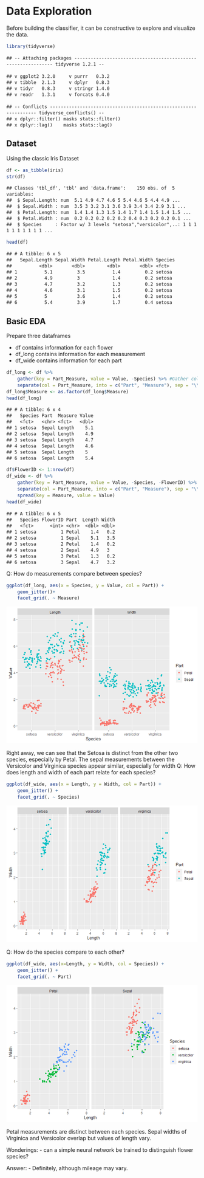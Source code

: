 
# Data Exploration

Before building the classifier, it can be constructive to explore and
visualize the
    data.

``` r
library(tidyverse)
```

    ## -- Attaching packages -------------------------------------------------------------- tidyverse 1.2.1 --

    ## v ggplot2 3.2.0     v purrr   0.3.2
    ## v tibble  2.1.3     v dplyr   0.8.3
    ## v tidyr   0.8.3     v stringr 1.4.0
    ## v readr   1.3.1     v forcats 0.4.0

    ## -- Conflicts ----------------------------------------------------------------- tidyverse_conflicts() --
    ## x dplyr::filter() masks stats::filter()
    ## x dplyr::lag()    masks stats::lag()

## Dataset

Using the classic Iris Dataset

``` r
df <- as_tibble(iris)
str(df)
```

    ## Classes 'tbl_df', 'tbl' and 'data.frame':    150 obs. of  5 variables:
    ##  $ Sepal.Length: num  5.1 4.9 4.7 4.6 5 5.4 4.6 5 4.4 4.9 ...
    ##  $ Sepal.Width : num  3.5 3 3.2 3.1 3.6 3.9 3.4 3.4 2.9 3.1 ...
    ##  $ Petal.Length: num  1.4 1.4 1.3 1.5 1.4 1.7 1.4 1.5 1.4 1.5 ...
    ##  $ Petal.Width : num  0.2 0.2 0.2 0.2 0.2 0.4 0.3 0.2 0.2 0.1 ...
    ##  $ Species     : Factor w/ 3 levels "setosa","versicolor",..: 1 1 1 1 1 1 1 1 1 1 ...

``` r
head(df)
```

    ## # A tibble: 6 x 5
    ##   Sepal.Length Sepal.Width Petal.Length Petal.Width Species
    ##          <dbl>       <dbl>        <dbl>       <dbl> <fct>  
    ## 1          5.1         3.5          1.4         0.2 setosa 
    ## 2          4.9         3            1.4         0.2 setosa 
    ## 3          4.7         3.2          1.3         0.2 setosa 
    ## 4          4.6         3.1          1.5         0.2 setosa 
    ## 5          5           3.6          1.4         0.2 setosa 
    ## 6          5.4         3.9          1.7         0.4 setosa

## Basic EDA

Prepare three dataframes

  - df contains information for each flower
  - df\_long contains information for each measurement
  - df\_wide contains information for each part

<!-- end list -->

``` r
df_long <- df %>% 
    gather(key = Part_Measure, value = Value, -Species) %>% #Gather columns
    separate(col = Part_Measure, into = c("Part", "Measure"), sep = "\\.") #Break gathered column into two columns
df_long$Measure <- as.factor(df_long$Measure)
head(df_long)
```

    ## # A tibble: 6 x 4
    ##   Species Part  Measure Value
    ##   <fct>   <chr> <fct>   <dbl>
    ## 1 setosa  Sepal Length    5.1
    ## 2 setosa  Sepal Length    4.9
    ## 3 setosa  Sepal Length    4.7
    ## 4 setosa  Sepal Length    4.6
    ## 5 setosa  Sepal Length    5  
    ## 6 setosa  Sepal Length    5.4

``` r
df$FlowerID <- 1:nrow(df)
df_wide <- df %>% 
    gather(key = Part_Measure, value = Value, -Species, -FlowerID) %>% 
    separate(col = Part_Measure, into = c("Part", "Measure"), sep = "\\.") %>% 
    spread(key = Measure, value = Value)
head(df_wide)
```

    ## # A tibble: 6 x 5
    ##   Species FlowerID Part  Length Width
    ##   <fct>      <int> <chr>  <dbl> <dbl>
    ## 1 setosa         1 Petal    1.4   0.2
    ## 2 setosa         1 Sepal    5.1   3.5
    ## 3 setosa         2 Petal    1.4   0.2
    ## 4 setosa         2 Sepal    4.9   3  
    ## 5 setosa         3 Petal    1.3   0.2
    ## 6 setosa         3 Sepal    4.7   3.2

Q: How do measurements compare between species?

``` r
ggplot(df_long, aes(x = Species, y = Value, col = Part)) +
    geom_jitter()+
    facet_grid(. ~ Measure)
```

![](DataExploration_files/figure-gfm/unnamed-chunk-6-1.png)<!-- -->

Right away, we can see that the Setosa is distinct from the other two
species, especially by Petal. The sepal measurements between the
Versicolor and Virginica species appear similar, especially for width Q:
How does length and width of each part relate for each species?

``` r
ggplot(df_wide, aes(x = Length, y = Width, col = Part)) +
    geom_jitter() +
    facet_grid(. ~ Species)
```

![](DataExploration_files/figure-gfm/unnamed-chunk-7-1.png)<!-- -->

Q: How do the species compare to each other?

``` r
ggplot(df_wide, aes(x=Length, y = Width, col = Species)) +
    geom_jitter() +
    facet_grid(. ~ Part)
```

![](DataExploration_files/figure-gfm/unnamed-chunk-8-1.png)<!-- -->

Petal measurements are distinct between each species. Sepal widths of
Virginica and Versicolor overlap but values of length vary.

Wonderings: - can a simple neural network be trained to distinguish
flower species?

Answer: - Definitely, although mileage may vary.
